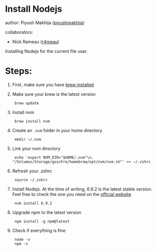 # Install Nodejs

author: Piyush Makhija ([piyushmakhija](https://github.com/piyushmakhija))

collaborators:

* Nick Rameau ([r4meau](https://github.com/r4meau))

Installing Nodejs for the current file user.

# Steps:

1. First, make sure you have [brew installed](https://github.com/all-hack/42moonlight/blob/master/resources/install_brew_fileuser.md)
2. Make sure your brew is the latest version

        brew update
3. Install nvm

        brew install nvm
4. Create an `.nvm` folder in your home directory

        mkdir ~/.nvm
5. Link your nvm directory

        echo 'export NVM_DIR="$HOME/.nvm"\n. "/Volumes/Storage/goinfre/homebrew/opt/nvm/nvm.sh"' >> ~/.zshrc
6. Refresh your .zshrc
        
        source ~/.zshrc
7. Install Nodejs. At the time of writing, 6.9.2 is the latest stable version. Feel free to check the one you need on the [official website](https://nodejs.org)

        nvm install 6.9.2
8. Upgrade npm to the latest version

        npm install -g npm@latest
        
9. Check if everything is fine

        node -v
        npm -v
